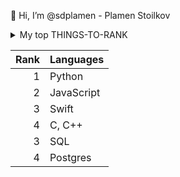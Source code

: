 👋 Hi, I’m @sdplamen - Plamen Stoilkov
<details>
<summary>My top THINGS-TO-RANK</summary>
📚 I'm currently studying programming with Python at SoftUni academy - Bulgaria and getting a degree in web-development, data analitics with Python (about halfway through).\n
👀 I’m interested in automation software and creating useful web apps.\n
🌱 I’m currently learning Javascript & QA Engineering at this academy. I've also been playing with some JavaScript on the side.\n
📫 How to reach me > sdplamen@gmail.com <\n
</details>

| Rank | Languages |
|-----:|-----------|
|     1| Python    |
|     2| JavaScript|
|     3| Swift     |
|     4| C, C++    |
|     3| SQL       |
|     4| Postgres  |

